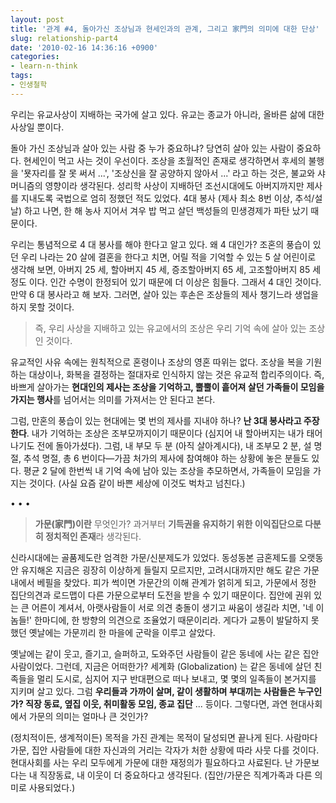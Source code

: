 ```yaml
---
layout: post
title: '관계 #4, 돌아가신 조상님과 현세인과의 관계, 그리고 家門의 의미에 대한 단상'
slug: relationship-part4
date: '2010-02-16 14:36:16 +0900'
categories:
- learn-n-think
tags:
- 인생철학
---
```


우리는 유교사상이 지배하는 국가에 살고 있다. 유교는 종교가 아니라, 올바른 삶에 대한 사상일 뿐이다.

돌아 가신 조상님과 살아 있는 사람 중 누가 중요하냐? 당연히 살아 있는 사람이 중요하다. 현세인이 먹고 사는 것이 우선이다. 조상을 초월적인 존재로 생각하면서 후세의 불행을 '묫자리를 잘 못 써서 ...', '조상신을 잘 공양하지 않아서 ...' 라고 하는 것은, 불교와 샤머니즘의 영향이라 생각된다. 성리학 사상이 지배하던 조선시대에도 아버지까지만 제사를 지내도록 국법으로 엄히 정했던 적도 있었다. 4대 봉사 (제사 최소 8번 이상, 추석/설날) 하고 나면, 한 해 농사 지어서 겨우 밥 먹고 살던 백성들의 민생경제가 파탄 났기 때문이다.

우리는 통념적으로 4 대 봉사를 해야 한다고 알고 있다. 왜 4 대인가? 조혼의 풍습이 있던 우리 나라는 20 살에 결혼을 한다고 치면, 어릴 적을 기억할 수 있는 5 살 어린이로 생각해 보면, 아버지 25 세, 할아버지 45 세, 증조할아버지 65 세, 고조할아버지 85 세 정도 이다. 인간 수명이 한정되어 있기 때문에 더 이상은 힘들다. 그래서 4 대인 것이다. 만약 6 대 봉사라고 해 보자. 그러면, 살아 있는 후손은 조상들의 제사 챙기느라 생업을 하지 못할 것이다. 

> 즉, 우리 사상을 지배하고 있는 유교에서의 조상은 우리 기억 속에 살아 있는 조상인 것이다.

<!--more-->

유교적인 사유 속에는 원칙적으로 혼령이나 조상의 영혼 따위는 없다. 조상을 복을 기원하는 대상이나, 화복을 결정하는 절대자로 인식하지 않는 것은 유교적 합리주의이다. 즉, 바쁘게 살아가는 **현대인의 제사는 조상을 기억하고, 뿔뿔이 흩어져 살던 가족들이 모임을 가지는 행사**를 넘어서는 의미를 가져서는 안 된다고 본다.

그럼, 만혼의 풍습이 있는 현대에는 몇 번의 제사를 지내야 하나? **난 3대 봉사라고 주장한다**. 내가 기억하는 조상은 조부모까지이기 때문이다 (심지어 내 할아버지는 내가 태어나기도 전에 돌아가셨다). 그럼, 내 부모 두 분 (아직 살아계시다), 내 조부모 2 분, 설 명절, 추석 명절, 총 6 번이다—가끔 처가의 제사에 참여해야 하는 상황에 놓은 분들도 있다. 평균 2 달에 한번씩 내 기억 속에 남아 있는 조상을 추모하면서, 가족들이 모임을 가지는 것이다. (사실 요즘 같이 바쁜 세상에 이것도 벅차고 넘친다.)

<div class="spacer">• • •</div>

> **가문(家門)이란** 무엇인가? 과거부터 **기득권을 유지하기 위한 이익집단으로 다분히 정치적인 존재**라 생각된다. 

신라시대에는 골품제도란 엄격한 가문/신분제도가 있었다. 동성동본 금혼제도를 오랫동안 유지해온 지금은 굉장히 이상하게 들릴지 모르지만, 고려시대까지만 해도 같은 가문 내에서 베필을 찾았다. 피가 썩이면 가문간의 이해 관계가 얽히게 되고, 가문에서 정한 집단의견과 로드맵이 다른 가문으로부터 도전을 받을 수 있기 때문이다. 집안에 권위 있는 큰 어른이 계셔서, 아랫사람들이 서로 의견 충돌이 생기고 싸움이 생길라 치면, '네 이놈들!' 한마디에, 한 방향의 의견으로 조율었기 때문이리라. 게다가 교통이 발달하지 못했던 옛날에는 가문끼리 한 마을에 군락을 이루고 살았다.

옛날에는 같이 웃고, 즐기고, 슬퍼하고, 도와주던 사람들이 같은 동네에 사는 같은 집안 사람이었다. 그런데, 지금은 어떠한가? 세계화 (Globalization) 는 같은 동네에 살던 친족들을 멀리 도시로, 심지어 지구 반대편으로 떠나 보내고, 몇 몇의 일족들이 본거지를 지키며 살고 있다. 그럼 **우리들과 가까이 살며, 같이 생활하며 부대끼는 사람들은 누구인가? 직장 동료, 옆집 이웃, 취미활동 모임, 종교 집단** ... 등이다. 그렇다면, 과연 현대사회에서 가문의 의미는 얼마나 큰 것인가?

(정치적이든, 생계적이든) 목적을 가진 관계는 목적이 달성되면 끝나게 된다. 사람마다 가문, 집안 사람들에 대한 자신과의 거리는 각자가 처한 상황에 따라 사뭇 다를 것이다. 현대사회를 사는 우리 모두에게 가문에 대한 재정의가 필요하다고 사료된다. 난 가문보다는 내 직장동료, 내 이웃이 더 중요하다고 생각된다. (집안/가문은 직계가족과 다른 의미로 사용되었다.)
